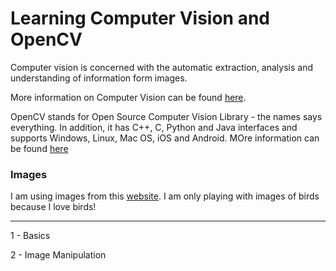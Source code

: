 # Learning Computer Vision and OpenCV

Computer vision is concerned with the automatic extraction, analysis and understanding of information form images.

More information on Computer Vision can be found [here](https://en.wikipedia.org/wiki/Computer_vision).

OpenCV stands for Open Source Computer Vision Library - the names says everything. In addition, it has C++, C, Python and Java interfaces and supports Windows, Linux, Mac OS, iOS and Android. MOre information can be found [here](https://opencv.org/)

### Images
I am using images from this [website](https://pixabay.com/). I am only playing with images of birds because I love birds!

---

1 - Basics

2 - Image Manipulation